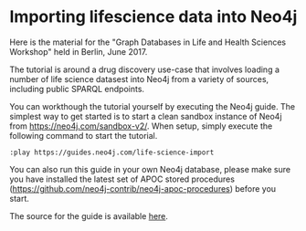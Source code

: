 # Importing lifescience data into Neo4j

Here is the material for the "Graph Databases in Life and Health Sciences Workshop" held in Berlin, June 2017. 

The tutorial is around a drug discovery use-case that involves loading a number of life science datasest into Neo4j from a variety of sources, including public SPARQL endpoints. 

You can workthough the tutorial yourself by executing the Neo4j guide. The simplest way to get started is to start a clean sandbox instance of Neo4j from https://neo4j.com/sandbox-v2/. When setup, simply execute the following command to start the tutorial. 

```
:play https://guides.neo4j.com/life-science-import
```

You can also run this guide in your own Neo4j database, please make sure you have installed the latest set of APOC stored procedures (https://github.com/neo4j-contrib/neo4j-apoc-procedures) before you start. 


The source for the guide is available [here](life-science-import.adoc). 
